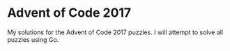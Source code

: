 # Advent of Code 2017

My solutions for the Advent of Code 2017 puzzles.
I will attempt to solve all puzzles using Go.

